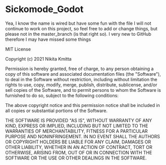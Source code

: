 # Sickomode_Godot

Yea, I know the name is wired but have some fun with the file
I will not continue to work on this project, so feel free to add or change things, but please not in the master_branch (is that right so).
I very new to GitHub therefore I may have missed some things


MIT License

Copyright (c) 2021 Nikita Kmitta

Permission is hereby granted, free of charge, to any person obtaining a copy
of this software and associated documentation files (the "Software"), to deal
in the Software without restriction, including without limitation the rights
to use, copy, modify, merge, publish, distribute, sublicense, and/or sell
copies of the Software, and to permit persons to whom the Software is
furnished to do so, subject to the following conditions:

The above copyright notice and this permission notice shall be included in all
copies or substantial portions of the Software.

THE SOFTWARE IS PROVIDED "AS IS", WITHOUT WARRANTY OF ANY KIND, EXPRESS OR
IMPLIED, INCLUDING BUT NOT LIMITED TO THE WARRANTIES OF MERCHANTABILITY,
FITNESS FOR A PARTICULAR PURPOSE AND NONINFRINGEMENT. IN NO EVENT SHALL THE
AUTHORS OR COPYRIGHT HOLDERS BE LIABLE FOR ANY CLAIM, DAMAGES OR OTHER
LIABILITY, WHETHER IN AN ACTION OF CONTRACT, TORT OR OTHERWISE, ARISING FROM,
OUT OF OR IN CONNECTION WITH THE SOFTWARE OR THE USE OR OTHER DEALINGS IN THE
SOFTWARE.
